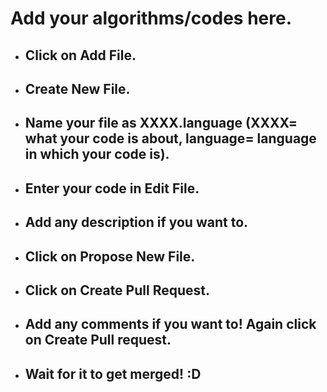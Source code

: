# Add your algorithms/codes here.

* ## Click on Add File.
* ## Create New File.
* ## Name your file as XXXX.language (XXXX= what your code is about, language= language in which your code is).
* ## Enter your code in Edit File.
* ## Add any description if you want to.
* ## Click on Propose New File.
* ## Click on Create Pull Request.
* ## Add any comments if you want to! Again click on Create Pull request.
* ## Wait for it to get merged! :D
